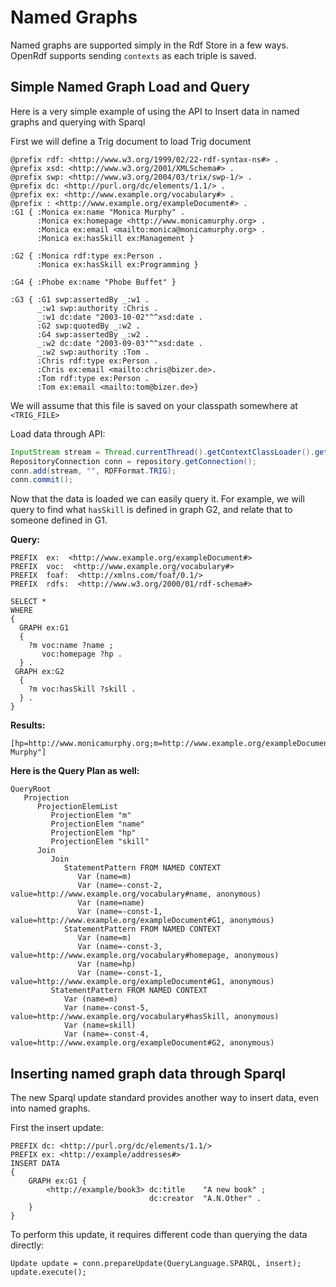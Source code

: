 # Named Graphs

Named graphs are supported simply in the Rdf Store in a few ways. OpenRdf supports sending `contexts` as each triple is saved.

## Simple Named Graph Load and Query

Here is a very simple example of using the API to Insert data in named graphs and querying with Sparql

First we will define a Trig document to load
Trig document

```
@prefix rdf: <http://www.w3.org/1999/02/22-rdf-syntax-ns#> .
@prefix xsd: <http://www.w3.org/2001/XMLSchema#> .
@prefix swp: <http://www.w3.org/2004/03/trix/swp-1/> .
@prefix dc: <http://purl.org/dc/elements/1.1/> .
@prefix ex: <http://www.example.org/vocabulary#> .
@prefix : <http://www.example.org/exampleDocument#> .
:G1 { :Monica ex:name "Monica Murphy" .
      :Monica ex:homepage <http://www.monicamurphy.org> .
      :Monica ex:email <mailto:monica@monicamurphy.org> .
      :Monica ex:hasSkill ex:Management }

:G2 { :Monica rdf:type ex:Person .
      :Monica ex:hasSkill ex:Programming }

:G4 { :Phobe ex:name "Phobe Buffet" }

:G3 { :G1 swp:assertedBy _:w1 .
      _:w1 swp:authority :Chris .
      _:w1 dc:date "2003-10-02"^^xsd:date .
      :G2 swp:quotedBy _:w2 .
      :G4 swp:assertedBy _:w2 .
      _:w2 dc:date "2003-09-03"^^xsd:date .
      _:w2 swp:authority :Tom .
      :Chris rdf:type ex:Person .
      :Chris ex:email <mailto:chris@bizer.de>.
      :Tom rdf:type ex:Person .
      :Tom ex:email <mailto:tom@bizer.de>}
```

We will assume that this file is saved on your classpath somewhere at `<TRIG_FILE>`

Load data through API:

``` JAVA
InputStream stream = Thread.currentThread().getContextClassLoader().getResourceAsStream("namedgraphs.trig");
RepositoryConnection conn = repository.getConnection();
conn.add(stream, "", RDFFormat.TRIG);
conn.commit();
```

Now that the data is loaded we can easily query it. For example, we will query to find what `hasSkill` is defined in graph G2, and relate that to someone defined in G1.

**Query:**

```
PREFIX  ex:  <http://www.example.org/exampleDocument#>
PREFIX  voc:  <http://www.example.org/vocabulary#>
PREFIX  foaf:  <http://xmlns.com/foaf/0.1/>
PREFIX  rdfs:  <http://www.w3.org/2000/01/rdf-schema#>

SELECT *
WHERE
{
  GRAPH ex:G1
  {
    ?m voc:name ?name ;
       voc:homepage ?hp .
  } .
 GRAPH ex:G2
  {
    ?m voc:hasSkill ?skill .
  } .
}
```

**Results:**

```
[hp=http://www.monicamurphy.org;m=http://www.example.org/exampleDocument#Monica;skill=http://www.example.org/vocabulary#Programming;name="Monica Murphy"]
```

**Here is the Query Plan as well:**

```
QueryRoot
   Projection
      ProjectionElemList
         ProjectionElem "m"
         ProjectionElem "name"
         ProjectionElem "hp"
         ProjectionElem "skill"
      Join
         Join
            StatementPattern FROM NAMED CONTEXT
               Var (name=m)
               Var (name=-const-2, value=http://www.example.org/vocabulary#name, anonymous)
               Var (name=name)
               Var (name=-const-1, value=http://www.example.org/exampleDocument#G1, anonymous)
            StatementPattern FROM NAMED CONTEXT
               Var (name=m)
               Var (name=-const-3, value=http://www.example.org/vocabulary#homepage, anonymous)
               Var (name=hp)
               Var (name=-const-1, value=http://www.example.org/exampleDocument#G1, anonymous)
         StatementPattern FROM NAMED CONTEXT
            Var (name=m)
            Var (name=-const-5, value=http://www.example.org/vocabulary#hasSkill, anonymous)
            Var (name=skill)
            Var (name=-const-4, value=http://www.example.org/exampleDocument#G2, anonymous)
```

## Inserting named graph data through Sparql

The new Sparql update standard provides another way to insert data, even into named graphs.

First the insert update:

```
PREFIX dc: <http://purl.org/dc/elements/1.1/>
PREFIX ex: <http://example/addresses#>
INSERT DATA
{
    GRAPH ex:G1 {
        <http://example/book3> dc:title    "A new book" ;
                               dc:creator  "A.N.Other" .
    }
}
```

To perform this update, it requires different code than querying the data directly:

```
Update update = conn.prepareUpdate(QueryLanguage.SPARQL, insert);
update.execute();
```